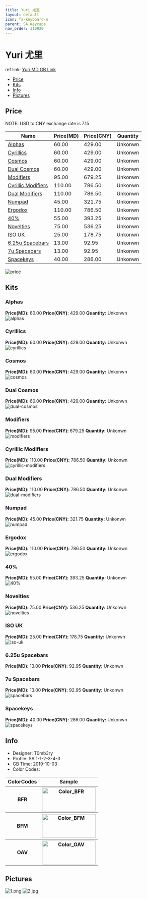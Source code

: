 ```yaml
---
title: Yuri 尤里
layout: default
icon: fa-keyboard-o
parent: SA Keycaps
nav_order: 310920
---
```


# Yuri 尤里

ref link: [Yuri MD GB Link](https://drop.com/buy/drop-t0mb3ry-sa-yuri-custom-keycap-set)  

* [Price](#price)  
* [Kits](#kits)  
* [Info](#info)  
* [Pictures](#pictures)  


## Price  
NOTE: USD to CNY exchange rate is 7.15

| Name          | Price(MD)    |  Price(CNY) | Quantity |
| ------------- | ------------ |  ---------- | -------- |
|[Alphas](#alphas)|60.00|429.00|Unkonwn|
|[Cyrillics](#cyrillics)|60.00|429.00|Unkonwn|
|[Cosmos](#cosmos)|60.00|429.00|Unkonwn|
|[Dual Cosmos](#dual-cosmos)|60.00|429.00|Unkonwn|
|[Modifiers](#modifiers)|95.00|679.25|Unkonwn|
|[Cyrillic Modifiers](#cyrillic-modifiers)|110.00|786.50|Unkonwn|
|[Dual Modifiers](#dual-modifiers)|110.00|786.50|Unkonwn|
|[Numpad](#numpad)|45.00|321.75|Unkonwn|
|[Ergodox](#ergodox)|110.00|786.50|Unkonwn|
|[40%](#40%)|55.00|393.25|Unkonwn|
|[Novelties](#novelties)|75.00|536.25|Unkonwn|
|[ISO UK](#iso-uk)|25.00|178.75|Unkonwn|
|[6.25u Spacebars](#6.25u-spacebars)|13.00|92.95|Unkonwn|
|[7u Spacebars](#7u-spacebars)|13.00|92.95|Unkonwn|
|[Spacekeys](#spacekeys)|40.00|286.00|Unkonwn|

<img src="{{ 'assets/images/sa-keycaps/yuri/price.jpg' | relative_url }}" alt="price" class="image featured">

## Kits  
### Alphas  
**Price(MD):** 60.00	**Price(CNY):** 429.00	**Quantity:** Unkonwn  
<img src="{{ 'assets/images/sa-keycaps/yuri/kits_pics/alphas.png' | relative_url }}" alt="alphas" class="image featured">

### Cyrillics  
**Price(MD):** 60.00	**Price(CNY):** 429.00	**Quantity:** Unkonwn  
<img src="{{ 'assets/images/sa-keycaps/yuri/kits_pics/cyrillics.png' | relative_url }}" alt="cyrillics" class="image featured">

### Cosmos  
**Price(MD):** 60.00	**Price(CNY):** 429.00	**Quantity:** Unkonwn  
<img src="{{ 'assets/images/sa-keycaps/yuri/kits_pics/cosmos.png' | relative_url }}" alt="cosmos" class="image featured">

### Dual Cosmos  
**Price(MD):** 60.00	**Price(CNY):** 429.00	**Quantity:** Unkonwn  
<img src="{{ 'assets/images/sa-keycaps/yuri/kits_pics/dual-cosmos.png' | relative_url }}" alt="dual-cosmos" class="image featured">

### Modifiers  
**Price(MD):** 95.00	**Price(CNY):** 679.25	**Quantity:** Unkonwn  
<img src="{{ 'assets/images/sa-keycaps/yuri/kits_pics/modifiers.png' | relative_url }}" alt="modifiers" class="image featured">

### Cyrillic Modifiers  
**Price(MD):** 110.00	**Price(CNY):** 786.50	**Quantity:** Unkonwn  
<img src="{{ 'assets/images/sa-keycaps/yuri/kits_pics/cyrillic-modifiers.png' | relative_url }}" alt="cyrillic-modifiers" class="image featured">

### Dual Modifiers  
**Price(MD):** 110.00	**Price(CNY):** 786.50	**Quantity:** Unkonwn  
<img src="{{ 'assets/images/sa-keycaps/yuri/kits_pics/dual-modifiers.png' | relative_url }}" alt="dual-modifiers" class="image featured">

### Numpad  
**Price(MD):** 45.00	**Price(CNY):** 321.75	**Quantity:** Unkonwn  
<img src="{{ 'assets/images/sa-keycaps/yuri/kits_pics/numpad.png' | relative_url }}" alt="numpad" class="image featured">

### Ergodox  
**Price(MD):** 110.00	**Price(CNY):** 786.50	**Quantity:** Unkonwn  
<img src="{{ 'assets/images/sa-keycaps/yuri/kits_pics/ergodox.png' | relative_url }}" alt="ergodox" class="image featured">

### 40%  
**Price(MD):** 55.00	**Price(CNY):** 393.25	**Quantity:** Unkonwn  
<img src="{{ 'assets/images/sa-keycaps/yuri/kits_pics/40%.png' | relative_url }}" alt="40%" class="image featured">

### Novelties  
**Price(MD):** 75.00	**Price(CNY):** 536.25	**Quantity:** Unkonwn  
<img src="{{ 'assets/images/sa-keycaps/yuri/kits_pics/novelties.png' | relative_url }}" alt="novelties" class="image featured">

### ISO UK  
**Price(MD):** 25.00	**Price(CNY):** 178.75	**Quantity:** Unkonwn  
<img src="{{ 'assets/images/sa-keycaps/yuri/kits_pics/iso-uk.png' | relative_url }}" alt="iso-uk" class="image featured">

### 6.25u Spacebars  
**Price(MD):** 13.00	**Price(CNY):** 92.95	**Quantity:** Unkonwn  
### 7u Spacebars  
**Price(MD):** 13.00	**Price(CNY):** 92.95	**Quantity:** Unkonwn  
<img src="{{ 'assets/images/sa-keycaps/yuri/kits_pics/spacebars.png' | relative_url }}" alt="spacebars" class="image featured">

### Spacekeys  
**Price(MD):** 40.00	**Price(CNY):** 286.00	**Quantity:** Unkonwn  
<img src="{{ 'assets/images/sa-keycaps/yuri/kits_pics/spacekeys.png' | relative_url }}" alt="spacekeys" class="image featured">


## Info  
* Designer: T0mb3ry  
* Profile: SA 1-1-2-3-4-3  
* GB Time: 2019-10-03  
* Color Codes:  

<table style="width:100%">
	<tr>
		<th>ColorCodes</th>
		<th>Sample</th>
	</tr>
	<tr>
		<th>BFR</th>
		<th><img src="{{ 'assets/images/sa-keycaps/SP_ColorCodes/abs/SP_Abs_ColorCodes_BFR.png' | relative_url }}" alt="Color_BFR" height="75" width="170"></th>
	</tr>
	<tr>
		<th>BFM</th>
		<th><img src="{{ 'assets/images/sa-keycaps/SP_ColorCodes/abs/SP_Abs_ColorCodes_BFM.png' | relative_url }}" alt="Color_BFM" height="75" width="170"></th>
	</tr>
	<tr>
		<th>OAV</th>
		<th><img src="{{ 'assets/images/sa-keycaps/SP_ColorCodes/abs/SP_Abs_ColorCodes_OAV.png' | relative_url }}" alt="Color_OAV" height="75" width="170"></th>
	</tr>
</table>

## Pictures  
<img src="{{ 'assets/images/sa-keycaps/yuri/rendering_pics/1.png' | relative_url }}" alt="1.png" class="image featured">
<img src="{{ 'assets/images/sa-keycaps/yuri/rendering_pics/2.jpg' | relative_url }}" alt="2.jpg" class="image featured">
